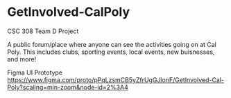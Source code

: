 # GetInvolved-CalPoly
CSC 308 Team D Project 

A public forum/place where anyone can see the activities going on at Cal Poly. 
  This includes clubs, sporting events, local events, new buisnesses, and more!

Figma UI Prototype
https://www.figma.com/proto/pPqLzsmCB5yZfrUgGJlonF/GetInvolved-Cal-Poly?scaling=min-zoom&node-id=2%3A4
